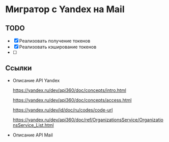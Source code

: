# Мигратор с Yandex на Mail

## TODO
- [x] Реализовать получение токенов
- [x] Реализовать кэширование токенов
- [ ] 

## Ссылки
* Описание API Yandex

    https://yandex.ru/dev/api360/doc/concepts/intro.html
    
    https://yandex.ru/dev/api360/doc/concepts/access.html

    https://yandex.ru/dev/id/doc/ru/codes/code-url

    https://yandex.ru/dev/api360/doc/ref/OrganizationsService/OrganizationsService_List.html

* Описание API Mail